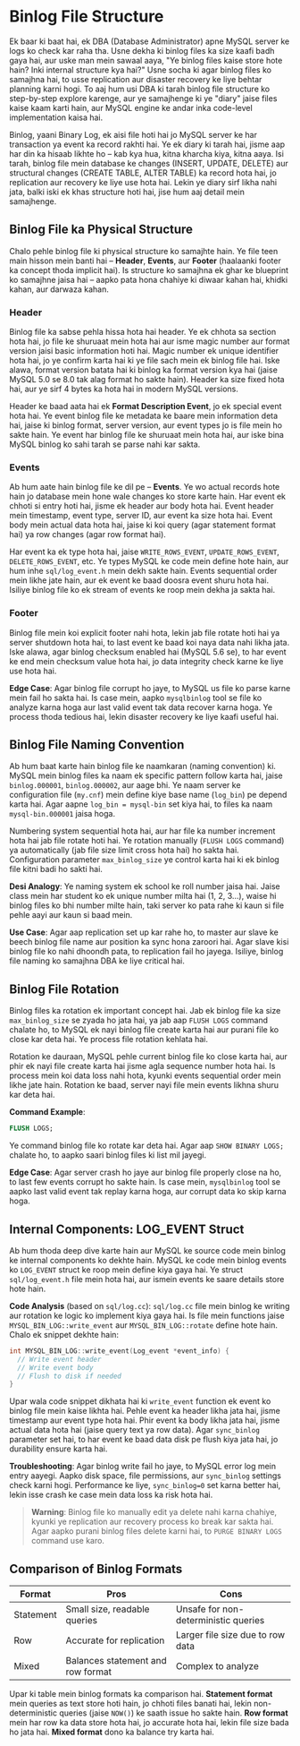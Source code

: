 # Binlog File Structure

Ek baar ki baat hai, ek DBA (Database Administrator) apne MySQL server ke logs ko check kar raha tha. Usne dekha ki binlog files ka size kaafi badh gaya hai, aur uske man mein sawaal aaya, "Ye binlog files kaise store hote hain? Inki internal structure kya hai?" Usne socha ki agar binlog files ko samajhna hai, to usse replication aur disaster recovery ke liye behtar planning karni hogi. To aaj hum usi DBA ki tarah binlog file structure ko step-by-step explore karenge, aur ye samajhenge ki ye "diary" jaise files kaise kaam karti hain, aur MySQL engine ke andar inka code-level implementation kaisa hai.

Binlog, yaani Binary Log, ek aisi file hoti hai jo MySQL server ke har transaction ya event ka record rakhti hai. Ye ek diary ki tarah hai, jisme aap har din ka hisaab likhte ho – kab kya hua, kitna kharcha kiya, kitna aaya. Isi tarah, binlog file mein database ke changes (INSERT, UPDATE, DELETE) aur structural changes (CREATE TABLE, ALTER TABLE) ka record hota hai, jo replication aur recovery ke liye use hota hai. Lekin ye diary sirf likha nahi jata, balki iski ek khas structure hoti hai, jise hum aaj detail mein samajhenge.

## Binlog File ka Physical Structure

Chalo pehle binlog file ki physical structure ko samajhte hain. Ye file teen main hisson mein banti hai – **Header**, **Events**, aur **Footer** (haalaanki footer ka concept thoda implicit hai). Is structure ko samajhna ek ghar ke blueprint ko samajhne jaisa hai – aapko pata hona chahiye ki diwaar kahan hai, khidki kahan, aur darwaza kahan.

### Header
Binlog file ka sabse pehla hissa hota hai header. Ye ek chhota sa section hota hai, jo file ke shuruaat mein hota hai aur isme magic number aur format version jaisi basic information hoti hai. Magic number ek unique identifier hota hai, jo ye confirm karta hai ki ye file sach mein ek binlog file hai. Iske alawa, format version batata hai ki binlog ka format version kya hai (jaise MySQL 5.0 se 8.0 tak alag format ho sakte hain). Header ka size fixed hota hai, aur ye sirf 4 bytes ka hota hai in modern MySQL versions.

Header ke baad aata hai ek **Format Description Event**, jo ek special event hota hai. Ye event binlog file ke metadata ke baare mein information deta hai, jaise ki binlog format, server version, aur event types jo is file mein ho sakte hain. Ye event har binlog file ke shuruaat mein hota hai, aur iske bina MySQL binlog ko sahi tarah se parse nahi kar sakta.

### Events
Ab hum aate hain binlog file ke dil pe – **Events**. Ye wo actual records hote hain jo database mein hone wale changes ko store karte hain. Har event ek chhoti si entry hoti hai, jisme ek header aur body hota hai. Event header mein timestamp, event type, server ID, aur event ka size hota hai. Event body mein actual data hota hai, jaise ki koi query (agar statement format hai) ya row changes (agar row format hai).

Har event ka ek type hota hai, jaise `WRITE_ROWS_EVENT`, `UPDATE_ROWS_EVENT`, `DELETE_ROWS_EVENT`, etc. Ye types MySQL ke code mein define hote hain, aur hum inhe `sql/log_event.h` mein dekh sakte hain. Events sequential order mein likhe jate hain, aur ek event ke baad doosra event shuru hota hai. Isiliye binlog file ko ek stream of events ke roop mein dekha ja sakta hai.

### Footer
Binlog file mein koi explicit footer nahi hota, lekin jab file rotate hoti hai ya server shutdown hota hai, to last event ke baad koi naya data nahi likha jata. Iske alawa, agar binlog checksum enabled hai (MySQL 5.6 se), to har event ke end mein checksum value hota hai, jo data integrity check karne ke liye use hota hai.

**Edge Case**: Agar binlog file corrupt ho jaye, to MySQL us file ko parse karne mein fail ho sakta hai. Is case mein, aapko `mysqlbinlog` tool se file ko analyze karna hoga aur last valid event tak data recover karna hoga. Ye process thoda tedious hai, lekin disaster recovery ke liye kaafi useful hai.

## Binlog File Naming Convention

Ab hum baat karte hain binlog file ke naamkaran (naming convention) ki. MySQL mein binlog files ka naam ek specific pattern follow karta hai, jaise `binlog.000001`, `binlog.000002`, aur aage bhi. Ye naam server ke configuration file (`my.cnf`) mein define kiye base name (`log_bin`) pe depend karta hai. Agar aapne `log_bin = mysql-bin` set kiya hai, to files ka naam `mysql-bin.000001` jaisa hoga.

Numbering system sequential hota hai, aur har file ka number increment hota hai jab file rotate hoti hai. Ye rotation manually (`FLUSH LOGS` command) ya automatically (jab file size limit cross hota hai) ho sakta hai. Configuration parameter `max_binlog_size` ye control karta hai ki ek binlog file kitni badi ho sakti hai.

**Desi Analogy**: Ye naming system ek school ke roll number jaisa hai. Jaise class mein har student ko ek unique number milta hai (1, 2, 3...), waise hi binlog files ko bhi number milte hain, taki server ko pata rahe ki kaun si file pehle aayi aur kaun si baad mein.

**Use Case**: Agar aap replication set up kar rahe ho, to master aur slave ke beech binlog file name aur position ka sync hona zaroori hai. Agar slave kisi binlog file ko nahi dhoondh pata, to replication fail ho jayega. Isiliye, binlog file naming ko samajhna DBA ke liye critical hai.

## Binlog File Rotation

Binlog files ka rotation ek important concept hai. Jab ek binlog file ka size `max_binlog_size` se zyada ho jata hai, ya jab aap `FLUSH LOGS` command chalate ho, to MySQL ek nayi binlog file create karta hai aur purani file ko close kar deta hai. Ye process file rotation kehlata hai.

Rotation ke dauraan, MySQL pehle current binlog file ko close karta hai, aur phir ek nayi file create karta hai jisme agla sequence number hota hai. Is process mein koi data loss nahi hota, kyunki events sequential order mein likhe jate hain. Rotation ke baad, server nayi file mein events likhna shuru kar deta hai.

**Command Example**:
```sql
FLUSH LOGS;
```
Ye command binlog file ko rotate kar deta hai. Agar aap `SHOW BINARY LOGS;` chalate ho, to aapko saari binlog files ki list mil jayegi.

**Edge Case**: Agar server crash ho jaye aur binlog file properly close na ho, to last few events corrupt ho sakte hain. Is case mein, `mysqlbinlog` tool se aapko last valid event tak replay karna hoga, aur corrupt data ko skip karna hoga.

## Internal Components: LOG_EVENT Struct

Ab hum thoda deep dive karte hain aur MySQL ke source code mein binlog ke internal components ko dekhte hain. MySQL ke code mein binlog events ko `LOG_EVENT` struct ke roop mein define kiya gaya hai. Ye struct `sql/log_event.h` file mein hota hai, aur ismein events ke saare details store hote hain.

**Code Analysis** (based on `sql/log.cc`):
`sql/log.cc` file mein binlog ke writing aur rotation ke logic ko implement kiya gaya hai. Is file mein functions jaise `MYSQL_BIN_LOG::write_event` aur `MYSQL_BIN_LOG::rotate` define hote hain. Chalo ek snippet dekhte hain:

```c
int MYSQL_BIN_LOG::write_event(Log_event *event_info) {
  // Write event header
  // Write event body
  // Flush to disk if needed
}
```

Upar wala code snippet dikhata hai ki `write_event` function ek event ko binlog file mein kaise likhta hai. Pehle event ka header likha jata hai, jisme timestamp aur event type hota hai. Phir event ka body likha jata hai, jisme actual data hota hai (jaise query text ya row data). Agar `sync_binlog` parameter set hai, to har event ke baad data disk pe flush kiya jata hai, jo durability ensure karta hai.

**Troubleshooting**: Agar binlog write fail ho jaye, to MySQL error log mein entry aayegi. Aapko disk space, file permissions, aur `sync_binlog` settings check karni hogi. Performance ke liye, `sync_binlog=0` set karna better hai, lekin isse crash ke case mein data loss ka risk hota hai.

> **Warning**: Binlog file ko manually edit ya delete nahi karna chahiye, kyunki ye replication aur recovery process ko break kar sakta hai. Agar aapko purani binlog files delete karni hai, to `PURGE BINARY LOGS` command use karo.

## Comparison of Binlog Formats

| Format       | Pros                                      | Cons                                      |
|--------------|-------------------------------------------|-------------------------------------------|
| Statement    | Small size, readable queries             | Unsafe for non-deterministic queries      |
| Row          | Accurate for replication                 | Larger file size due to row data          |
| Mixed        | Balances statement and row format        | Complex to analyze                        |

Upar ki table mein binlog formats ka comparison hai. **Statement format** mein queries as text store hoti hain, jo chhoti files banati hai, lekin non-deterministic queries (jaise `NOW()`) ke saath issue ho sakte hain. **Row format** mein har row ka data store hota hai, jo accurate hota hai, lekin file size bada ho jata hai. **Mixed format** dono ka balance try karta hai.